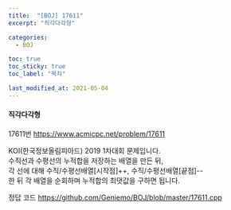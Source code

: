 ```yaml
---
title:  "[BOJ] 17611"
excerpt: "직각다각형"

categories:
  - BOJ

toc: true
toc_sticky: true
toc_label: "목차"

last_modified_at: 2021-05-04
---
```


#### 직각다각형

17611번 <https://www.acmicpc.net/problem/17611>

KOI(한국정보올림피아드) 2019 1차대회 문제입니다.<br>
수직선과 수평선의 누적합을 저장하는 배열을 만든 뒤,<br>
각 선에 대해 수직/수평선배열[시작점]++, 수직/수평선배열[끝점]--<br>
한 뒤 각 배열을 순회하며 누적합의 최댓값을 구하면 됩니다. 

정답 코드 <https://github.com/Geniemo/BOJ/blob/master/17611.cpp>